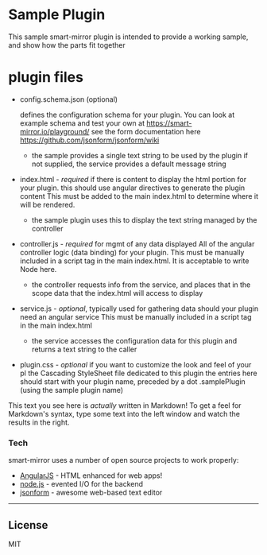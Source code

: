 # Sample Plugin

This sample smart-mirror plugin is intended to provide a working sample, and show how the parts fit together

# plugin files
- config.schema.json (optional)
  
    defines the configuration schema for your plugin. 
    You can look at example schema and test your own at https://smart-mirror.io/playground/
    see the form documentation here https://github.com/jsonform/jsonform/wiki
  * the sample provides a single text string to be used by the plugin
    if not supplied, the service provides a default message string
- index.html - *required* if there is content to display
    the html portion for your plugin.  this should use angular directives to generate the plugin content
    This must be added to the main index.html to determine where it will be rendered.
    * the sample plugin uses this to display the text string managed by the controller
- controller.js - *required* for mgmt of any data displayed
    All of the angular controller logic (data binding) for your plugin. 
    This must be manually included in a script tag in the main index.html. 
    It is acceptable to write Node here.
    * the controller requests info from the service, and places that in the scope data 
      that the index.html will access to display
- service.js - *optional*, typically used for gathering data 
    should your plugin need an angular service 
    This must be manually included in a script tag in the main index.html
    * the service accesses the configuration data for this plugin and returns a text string to the caller
- plugin.css - *optional* if you want to customize  the look and feel of your pl
    the Cascading StyleSheet file dedicated to this plugin
    the entries here should start with your plugin name, preceded by a dot
    .samplePlugin (using the sample plugin name)

This text you see here is *actually* written in Markdown! To get a feel for Markdown's syntax, type some text into the left window and watch the results in the right.

### Tech

smart-mirror uses a number of open source projects to work properly:

* [AngularJS] - HTML enhanced for web apps!
* [node.js] - evented I/O for the backend
* [jsonform] - awesome web-based text editor

----

License
----

MIT

[//]: # (These are reference links used in the body of this note and get stripped out when the markdown processor does its job. There is no need to format nicely because it shouldn't be seen. Thanks SO - http://stackoverflow.com/questions/4823468/store-comments-in-markdown-syntax)

   [jsonform]: <https://github.com/jsonform/jsonform/wiki>
   [node.js]: <http://nodejs.org>
   [AngularJS]: <http://angularjs.org>
